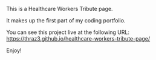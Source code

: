 This is a Healthcare Workers Tribute page.

It makes up the first part of my coding portfolio.

You can see this project live at the following URL:
https://thraz3.github.io/healthcare-workers-tribute-page/

Enjoy!
